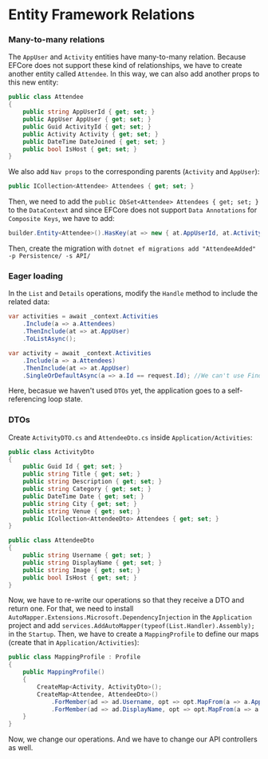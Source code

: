 # Entity Framework Relations

### Many-to-many relations

The `AppUser` and `Activity` entities have many-to-many relation. Because EFCore does not support these kind of relationships, we have to create another entity called `Attendee`. In this way, we can also add another props to this new entity:

```c#
public class Attendee
{
    public string AppUserId { get; set; }
    public AppUser AppUser { get; set; }
    public Guid ActivityId { get; set; }
    public Activity Activity { get; set; }
    public DateTime DateJoined { get; set; }
    public bool IsHost { get; set; }
}
```

We also add `Nav props` to the corresponding parents (`Activity` and `AppUser`):

```c#
public ICollection<Attendee> Attendees { get; set; }
```

Then, we need to add the `public DbSet<Attendee> Attendees { get; set; }` to the `DataContext` and since EFCore does not support `Data Annotations` for `Composite Keys`, we have to add:

```c#
builder.Entity<Attendee>().HasKey(at => new { at.AppUserId, at.ActivityId });
```

Then, create the migration with `dotnet ef migrations add "AttendeeAdded" -p Persistence/ -s API/`

### Eager loading

In the `List` and `Details` operations, modify the `Handle` method to include the related data:

```c#
var activities = await _context.Activities
    .Include(a => a.Attendees)
    .ThenInclude(at => at.AppUser)
    .ToListAsync();
```

```c#
var activity = await _context.Activities
    .Include(a => a.Attendees)
    .ThenInclude(at => at.AppUser)
    .SingleOrDefaultAsync(a => a.Id == request.Id); //We can't use FindAsync after Include
```

Here, becasue we haven't used `DTOs` yet, the application goes to a self-referencing loop state.

### DTOs

Create `ActivityDTO.cs` and `AttendeeDto.cs` inside `Application/Activities`:

```c#
public class ActivityDto
{
    public Guid Id { get; set; }
    public string Title { get; set; }
    public string Description { get; set; }
    public string Category { get; set; }
    public DateTime Date { get; set; }
    public string City { get; set; }
    public string Venue { get; set; }
    public ICollection<AttendeeDto> Attendees { get; set; }
}
```

```c#
public class AttendeeDto
{
    public string Username { get; set; }
    public string DisplayName { get; set; }
    public string Image { get; set; }
    public bool IsHost { get; set; }
}
```

Now, we have to re-write our operations so that they receive a DTO and return one.
For that, we need to install `AutoMapper.Extensions.Microsoft.DependencyInjection` in the `Application` project and add `services.AddAutoMapper(typeof(List.Handler).Assembly);` in the `Startup`.
Then, we have to create a `MappingProfile` to define our maps (create that in `Application/Activities`):

```c#
public class MappingProfile : Profile
{
    public MappingProfile()
    {
        CreateMap<Activity, ActivityDto>();
        CreateMap<Attendee, AttendeeDto>()
            .ForMember(ad => ad.Username, opt => opt.MapFrom(a => a.AppUser.UserName))
            .ForMember(ad => ad.DisplayName, opt => opt.MapFrom(a => a.AppUser.DisplayName));
    }
}
```

Now, we change our operations. And we have to change our API controllers as well.
